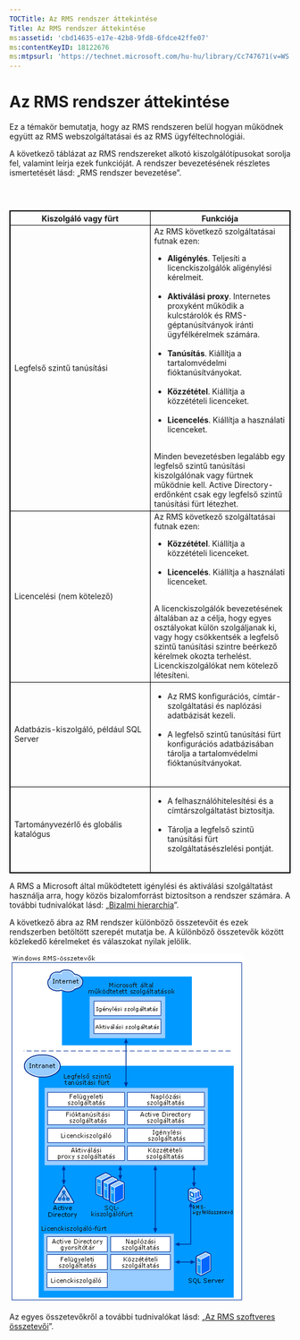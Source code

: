 ```yaml
---
TOCTitle: Az RMS rendszer áttekintése
Title: Az RMS rendszer áttekintése
ms:assetid: 'cbd14635-e17e-42b8-9fd8-6fdce42ffe07'
ms:contentKeyID: 18122676
ms:mtpsurl: 'https://technet.microsoft.com/hu-hu/library/Cc747671(v=WS.10)'
---
```


Az RMS rendszer áttekintése
===========================

Ez a témakör bemutatja, hogy az RMS rendszeren belül hogyan működnek együtt az RMS webszolgáltatásai és az RMS ügyféltechnológiái.

A következő táblázat az RMS rendszereket alkotó kiszolgálótípusokat sorolja fel, valamint leírja ezek funkcióját. A rendszer bevezetésének részletes ismertetését lásd: „RMS rendszer bevezetése”.

###  

 
<table style="border:1px solid black;">
<colgroup>
<col width="50%" />
<col width="50%" />
</colgroup>
<thead>
<tr class="header">
<th style="border:1px solid black;" >Kiszolgáló vagy fürt</th>
<th style="border:1px solid black;" >Funkciója</th>
</tr>
</thead>
<tbody>
<tr class="odd">
<td style="border:1px solid black;">Legfelső szintű tanúsítási</td>
<td style="border:1px solid black;">Az RMS következő szolgáltatásai futnak ezen:
<ul>
<li><strong>Aligénylés</strong>. Teljesíti a licenckiszolgálók aligénylési kérelmeit.<br />
<br />
</li>
<li><strong>Aktiválási proxy</strong>. Internetes proxyként működik a kulcstárolók és RMS-géptanúsítványok iránti ügyfélkérelmek számára.<br />
<br />
</li>
<li><strong>Tanúsítás</strong>. Kiállítja a tartalomvédelmi fióktanúsítványokat.<br />
<br />
</li>
<li><strong>Közzététel</strong>. Kiállítja a közzétételi licenceket.<br />
<br />
</li>
<li><strong>Licencelés</strong>. Kiállítja a használati licenceket.<br />
<br />
</li>
</ul>
Minden bevezetésben legalább egy legfelső szintű tanúsítási kiszolgálónak vagy fürtnek működnie kell. Active Directory-erdőnként csak egy legfelső szintű tanúsítási fürt létezhet.</td>
</tr>
<tr class="even">
<td style="border:1px solid black;">Licencelési (nem kötelező)</td>
<td style="border:1px solid black;">Az RMS következő szolgáltatásai futnak ezen:
<ul>
<li><strong>Közzététel</strong>. Kiállítja a közzétételi licenceket.<br />
<br />
</li>
<li><strong>Licencelés</strong>. Kiállítja a használati licenceket.<br />
<br />
</li>
</ul>
A licenckiszolgálók bevezetésének általában az a célja, hogy egyes osztályokat külön szolgáljanak ki, vagy hogy csökkentsék a legfelső szintű tanúsítási szintre beérkező kérelmek okozta terhelést. Licenckiszolgálókat nem kötelező létesíteni.</td>
</tr>
<tr class="odd">
<td style="border:1px solid black;">Adatbázis-kiszolgáló, például SQL Server</td>
<td style="border:1px solid black;"><ul>
<li>Az RMS konfigurációs, címtár-szolgáltatási és naplózási adatbázisát kezeli.<br />
<br />
</li>
<li>A legfelső szintű tanúsítási fürt konfigurációs adatbázisában tárolja a tartalomvédelmi fióktanúsítványokat.<br />
<br />
</li>
</ul></td>
</tr>
<tr class="even">
<td style="border:1px solid black;">Tartományvezérlő és globális katalógus</td>
<td style="border:1px solid black;"><ul>
<li>A felhasználóhitelesítési és a címtárszolgáltatást biztosítja.<br />
<br />
</li>
<li>Tárolja a legfelső szintű tanúsítási fürt szolgáltatásészlelési pontját.<br />
<br />
</li>
</ul></td>
</tr>
</tbody>
</table>
 

A RMS a Microsoft által működtetett igénylési és aktiválási szolgáltatást használja arra, hogy közös bizalomforrást biztosítson a rendszer számára. A további tudnivalókat lásd: „[Bizalmi hierarchia](https://technet.microsoft.com/2d44182f-a653-4383-aba1-dade53f7cf9a)”.

A következő ábra az RM rendszer különböző összetevőit és ezek rendszerben betöltött szerepét mutatja be. A különböző összetevők között közlekedő kérelmeket és válaszokat nyilak jelölik.

![](images/Cc747671.29138741-d45c-459b-8ead-b9bc3f708dd5(WS.10).gif "RMS-rendszerösszetevők")

Az egyes összetevőkről a további tudnivalókat lásd: „[Az RMS szoftveres összetevői](https://technet.microsoft.com/e38a840e-f390-48fd-8354-50108a64f5ca)”.
